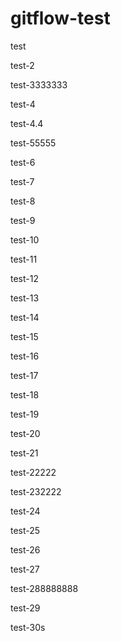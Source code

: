 # gitflow-test

test

test-2

test-3333333

test-4

test-4.4

test-55555

test-6

test-7

test-8

test-9

test-10

test-11

test-12

test-13

test-14

test-15

test-16

test-17

test-18

test-19

test-20

test-21

test-22222

test-232222

test-24

test-25

test-26

test-27

test-288888888

test-29

test-30s
